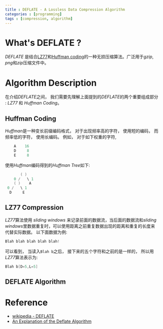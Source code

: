 ```yaml
---
title : DEFLATE - A Lossless Data Compression Algorithm
categories : [programming]
tags : [compression, algorithm]
---
```


# What's DEFLATE ?

*DEFLATE* 是结合[LZ77](https://en.wikipedia.org/wiki/LZ77_and_LZ78)和[Huffman coding](https://en.wikipedia.org/wiki/Huffman_coding)的一种无损压缩算法。广泛用于*gzip*, *png*和*zip*压缩文件中。

# Algorithm Description

在介绍*DEFLATE*之间， 我们需要先理解上面提到的*DEFLATE*的两个重要组成部分 : *LZ77* 和 *Huffman Coding*。

## Huffman Coding

*Huffman*是一种变长前缀编码格式， 对于出现频率高的字符， 使用短的编码， 而频率低的字符， 使用长编码。
例如， 对于如下权重的字符,

```cpp
    A    16
    D     8
    E     8
```
使用*Huffman*编码得到的*Huffman Tree*如下:

```cpp
       ( )
    0 /   \ 1
    ( )    A
 0 /   \ 1
  D     E
```


## LZ77 Compression

*LZ77*算法使用 *sliding windows* 来记录前面的数据流，当后面的数据流和*sliding windows*里数据重复时，可以使用距离之前重复数据出现的距离和重复的长度来代替实际数据。
以下面数据为例:
```cpp
Blah blah blah blah blah!
```
可以看到， 当读入`Blah b`之后， 接下来的五个字符和之前的是一样的， 所以用*LZ77*算法表示为:

```cpp
Blah b[D=5,L=5]
```


## DEFLATE Algorithm

# Reference

* [wikipedia - DEFLATE](https://en.wikipedia.org/wiki/DEFLATE)
* [An Explanation of the Deflate Algorithm](http://www.zlib.net/feldspar.html)
